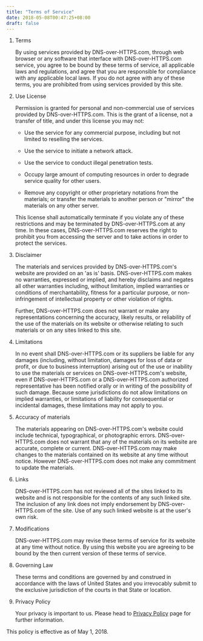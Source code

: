 ```yaml
---
title: "Terms of Service"
date: 2018-05-08T00:47:25+08:00
draft: false
---
```


1. Terms

    By using services provided by DNS-over-HTTPS.com, through web browser or any software that interface with DNS-over-HTTPS.com service, you agree to be bound by these terms of service, all applicable laws and regulations, and agree that you are responsible for compliance with any applicable local laws. If you do not agree with any of these terms, you are prohibited from using services provided by this site.

2. Use License

    Permission is granted for personal and non-commercial use of services provided by DNS-over-HTTPS.com. This is the grant of a license, not a transfer of title, and under this license you may not:

    - Use the service for any commercial purpose, including but not limited to reselling the services.

    - Use the service to initiate a network attack.

    - Use the service to conduct illegal penetration tests.

    - Occupy large amount of computing resources in order to degrade service quality for other users.

    - Remove any copyright or other proprietary notations from the materials; or transfer the materials to another person or "mirror" the materials on any other server.

    This license shall automatically terminate if you violate any of these restrictions and may be terminated by DNS-over-HTTPS.com at any time. In these cases, DNS-over-HTTPS.com reserves the right to prohibit you from accessing the server and to take actions in order to protect the services.

3. Disclaimer

    The materials and services provided by DNS-over-HTTPS.com's website are provided on an 'as is' basis. DNS-over-HTTPS.com makes no warranties, expressed or implied, and hereby disclaims and negates all other warranties including, without limitation, implied warranties or conditions of merchantability, fitness for a particular purpose, or non-infringement of intellectual property or other violation of rights.

    Further, DNS-over-HTTPS.com does not warrant or make any representations concerning the accuracy, likely results, or reliability of the use of the materials on its website or otherwise relating to such materials or on any sites linked to this site.

4. Limitations

    In no event shall DNS-over-HTTPS.com or its suppliers be liable for any damages (including, without limitation, damages for loss of data or profit, or due to business interruption) arising out of the use or inability to use the materials or services on DNS-over-HTTPS.com's website, even if DNS-over-HTTPS.com or a DNS-over-HTTPS.com authorized representative has been notified orally or in writing of the possibility of such damage. Because some jurisdictions do not allow limitations on implied warranties, or limitations of liability for consequential or incidental damages, these limitations may not apply to you.

5. Accuracy of materials

    The materials appearing on DNS-over-HTTPS.com's website could include technical, typographical, or photographic errors. DNS-over-HTTPS.com does not warrant that any of the materials on its website are accurate, complete or current. DNS-over-HTTPS.com may make changes to the materials contained on its website at any time without notice. However DNS-over-HTTPS.com does not make any commitment to update the materials.

6. Links

    DNS-over-HTTPS.com has not reviewed all of the sites linked to its website and is not responsible for the contents of any such linked site. The inclusion of any link does not imply endorsement by DNS-over-HTTPS.com of the site. Use of any such linked website is at the user's own risk.

7. Modifications

    DNS-over-HTTPS.com may revise these terms of service for its website at any time without notice. By using this website you are agreeing to be bound by the then current version of these terms of service.

8. Governing Law

    These terms and conditions are governed by and construed in accordance with the laws of United States and you irrevocably submit to the exclusive jurisdiction of the courts in that State or location.

9. Privacy Policy

    Your privacy is important to us. Please head to [Privacy Policy](/privacy/) page for further information.

This policy is effective as of May 1, 2018.
